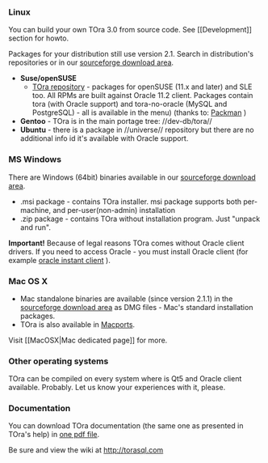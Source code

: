 ### Linux

You can build your own TOra 3.0 from source code. See [[Development]] section for howto.

Packages for your distribution still use version 2.1. Search in distribution's repositories or in our [sourceforge download area](http://sourceforge.net/project/showfiles.php?group_id=16636).

  * **Suse/openSUSE**
    * [TOra repository](http://download.yarpen.cz/) - packages for openSUSE (11.x and later) and SLE too. All RPMs are built against Oracle 11.2 client. Packages contain tora (with Oracle support) and tora-no-oracle (MySQL and PostgreSQL) - all is available in the menu) (thanks to: [Packman](http://packman.links2linux.org/) )
  * **Gentoo** - TOra is in the main portage tree: //dev-db/tora//
  * **Ubuntu** - there is a package in //universe// repository but there are no additional info id it's available with Oracle support.

### MS Windows

There are Windows (64bit) binaries available in our [sourceforge download area](http://sourceforge.net/project/showfiles.php?group_id=16636).
  - .msi package - contains TOra installer. msi package supports both per-machine, and per-user(non-admin) installation
  - .zip package - contains TOra without installation program. Just "unpack and run".

**Important!** Because of legal reasons TOra comes without Oracle client drivers. If you need to access Oracle - you must install Oracle client (for example [oracle instant client](http://www.oracle.com/technology/software/tech/oci/instantclient/index.html) ).

### Mac OS X

  - Mac standalone binaries are available (since version 2.1.1) in the [sourceforge download area](http://sourceforge.net/project/showfiles.php?group_id=16636) as DMG files - Mac's standard installation packages.
  - TOra is also available in [Macports](http://www.macports.org).

Visit [[MacOSX|Mac dedicated page]] for more.

### Other operating systems

TOra can be compiled on every system where is Qt5 and Oracle client available. Probably. Let us know your experiences with it, please.

### Documentation

You can download TOra documentation (the same one as presented in TOra's help) in [one pdf file](http://sourceforge.net/projects/tora/files/tora/tora_documentation.pdf/download).

Be sure and view the wiki at http://torasql.com